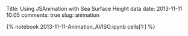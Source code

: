 Title: Using JSAnimation with Sea Surface Height data
date:  2013-11-11 10:05
comments: true
slug: animation

{% notebook 2013-11-11-Animation_AVISO.ipynb cells[1:] %}
